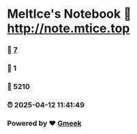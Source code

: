 # MeltIce's Notebook :link: http://note.mtice.top 
### :page_facing_up: [7](http://note.mtice.top/tag.html) 
### :speech_balloon: 1 
### :hibiscus: 5210 
### :alarm_clock: 2025-04-12 11:41:49 
### Powered by :heart: [Gmeek](https://github.com/Meekdai/Gmeek)
